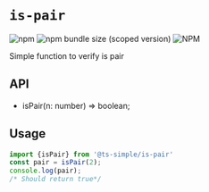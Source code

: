 # `is-pair`

<!-- Shield Tag Start -->

<!-- Shield Tag End-->
![npm](https://img.shields.io/npm/dm/%40ts-simple%2Fis-pair.svg)
![npm bundle size (scoped version)](https://img.shields.io/bundlephobia/min/@ts-simple/is-pair.svg)
![NPM](https://img.shields.io/npm/l/@ts-simple/is-pair.svg)

Simple function to verify is pair

## API

* isPair(n: number) => boolean;

## Usage

```ts
import {isPair} from '@ts-simple/is-pair'
const pair = isPair(2);
console.log(pair);
/* Should return true*/

```
